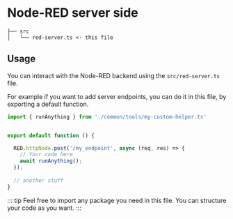 # Node-RED server side

```plaintext
├── src
│   └── red-server.ts <- this file
```

## Usage

You can interact with the Node-RED backend using the `src/red-server.ts` file.

For example if you want to add server endpoints, you can do it in this file, by exporting a default function.

```typescript
import { runAnything } from './common/tools/my-custom-helper.ts'


export default function () {

  RED.httpNode.post('/my_endpoint', async (req, res) => {
    // Your code here
    await runAnything();
  });
  
  // another stuff
}
```
::: tip
Feel free to import any package you need in this file. You can structure your code as you want.
:::
